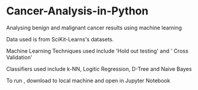 # Cancer-Analysis-in-Python
Analysing benign and malignant cancer results using machine learning

Data used is from SciKit-Learns's datasets. 

Machine Learning Techniques used include 'Hold out testing' and ' Cross Validation'

Classifiers used include k-NN, Logitic Regression, D-Tree and Naive Bayes

To run , download to local machine and open in Jupyter Notebook
